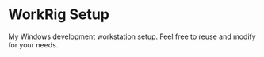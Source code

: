 # WorkRig Setup
My Windows development workstation setup. Feel free to reuse and modify for your needs.
